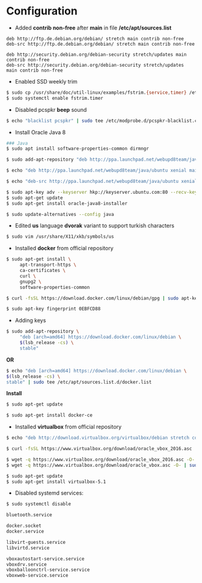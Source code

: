# Configuration

* Added **contrib non-free** after **main** in file **/etc/apt/sources.list**

```
deb http://ftp.de.debian.org/debian/ stretch main contrib non-free
deb-src http://ftp.de.debian.org/debian/ stretch main contrib non-free

deb http://security.debian.org/debian-security stretch/updates main contrib non-free
deb-src http://security.debian.org/debian-security stretch/updates main contrib non-free
```

* Enabled SSD weekly trim

```bash
$ sudo cp /usr/share/doc/util-linux/examples/fstrim.{service,timer} /etc/systemd/system
$ sudo systemctl enable fstrim.timer
```

* Disabled pcspkr **beep** sound

```bash
$ echo "blacklist pcspkr" | sudo tee /etc/modprobe.d/pcspkr-blacklist.conf
```

* Install Oracle Java 8

```bash
### Java
$ sudo apt install software-properties-common dirmngr

$ sudo add-apt-repository "deb http://ppa.launchpad.net/webupd8team/java/ubuntu xenial main"

$ echo "deb http://ppa.launchpad.net/webupd8team/java/ubuntu xenial main contrib" | sudo tee /etc/apt/sources.list.d/webupd8team-java.list

$ echo "deb-src http://ppa.launchpad.net/webupd8team/java/ubuntu xenial" | sudo tee -a /etc/apt/sources.list.d/webupd8team-java.list

$ sudo apt-key adv --keyserver hkp://keyserver.ubuntu.com:80 --recv-keys EEA14886
$ sudo apt-get update
$ sudo apt-get install oracle-java8-installer

$ sudo update-alternatives --config java
```

* Edited **us** language **dvorak** variant to support turkish characters

```bash
$ sudo vim /usr/share/X11/xkb/symbols/us
```

* Installed **docker** from official repository

```bash
$ sudo apt-get install \
     apt-transport-https \
     ca-certificates \
     curl \
     gnupg2 \
     software-properties-common

$ curl -fsSL https://download.docker.com/linux/debian/gpg | sudo apt-key add -

$ sudo apt-key fingerprint 0EBFCD88
```

 * Adding keys

```bash
$ sudo add-apt-repository \
     "deb [arch=amd64] https://download.docker.com/linux/debian \
     $(lsb_release -cs) \
     stable"
```

**OR**

```bash
$ echo "deb [arch=amd64] https://download.docker.com/linux/debian \
$(lsb_release -cs) \
stable" | sudo tee /etc/apt/sources.list.d/docker.list
```
**Install**

```bash
$ sudo apt-get update

$ sudo apt-get install docker-ce
```

* Installed **virtualbox** from official repository
```bash
$ echo "deb http://download.virtualbox.org/virtualbox/debian stretch contrib" | sudo tee /etc/apt/sources.list.d/virtualbox.list

$ curl -fsSL https://www.virtualbox.org/download/oracle_vbox_2016.asc | sudo apt-key add -

$ wget -q https://www.virtualbox.org/download/oracle_vbox_2016.asc -O- | sudo apt-key add -
$ wget -q https://www.virtualbox.org/download/oracle_vbox.asc -O- | sudo apt-key add -

$ sudo apt-get update
$ sudo apt-get install virtualbox-5.1

```

* Disabled systemd services:

```bash
$ sudo systemctl disable

bluetooth.service

docker.socket
docker.service

libvirt-guests.service
libvirtd.service

vboxautostart-service.service
vboxdrv.service
vboxballoonctrl-service.service
vboxweb-service.service
```
